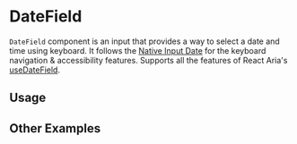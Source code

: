 # DateField

`DateField` component is an input that provides a way to select a date and time
using keyboard. It follows the
[Native Input Date](https://developer.mozilla.org/en-US/docs/Web/HTML/Element/input/date)
for the keyboard navigation & accessibility features. Supports all the features
of React Aria's
[useDateField](https://react-spectrum.adobe.com/react-aria/useDateField.html#features).

<!-- ADD_TOC -->

## Usage

<!-- ADD_EXAMPLE src/datefield/stories/templates/DateFieldBasicJsx.ts -->

<!-- CODESANDBOX
link_title: DateField
js: src/datefield/stories/templates/DateFieldBasicJsx.ts
css: src/datefield/stories/templates/DateFieldBasicCss.ts
-->
<!-- CODESANDBOX
link_title: DateField TS
tsx: src/datefield/stories/templates/DateFieldBasicTsx.ts
css: src/datefield/stories/templates/DateFieldBasicCss.ts
-->

## Other Examples

<!-- CODESANDBOX
link_title: DateField Styled
js: src/datefield/stories/templates/DateFieldStyledJsx.ts
css: src/datefield/stories/templates/DateFieldBasicCss.ts
-->
<!-- CODESANDBOX
link_title: DateField Styled TS
tsx: src/datefield/stories/templates/DateFieldStyledTsx.ts
css: src/datefield/stories/templates/DateFieldBasicCss.ts
-->

<!-- ADD_COMPOSITION src/datefield -->

<!-- ADD_PROPS src/datefield -->
